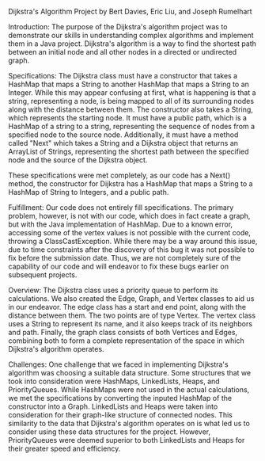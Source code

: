 Dijkstra's Algorithm Project
by Bert Davies, Eric Liu, and Joseph Rumelhart

Introduction:
The purpose of the Dijkstra's algorithm project was to demonstrate our skills in understanding complex algorithms and implement them in a Java project. Dijkstra's algorithm is a way to find the shortest path between an initial node and all other nodes in a directed or undirected graph. 
	
Specifications:
The Dijkstra class must have a constructor that takes a HashMap that maps a String to another HashMap that maps a String to an Integer. While
this may appear confusing at first, what is happening is that a string, representing a node, is being mapped to all of its surrounding nodes along with the distance between them. The constructor also takes a String, which represents the starting node. It must have a public path, which is a HashMap of a string to a string, representing the sequence of nodes from a specified node to the source node. Additionally, it must have a method called "Next" which takes a String and a Dijkstra object that returns an ArrayList of Strings, representing the shortest path between the specified node and the source of the Dijkstra object.

These specifications were met completely, as our code has a Next() method, the constructor for Dijkstra has a HashMap that maps a String to a HashMap of String to Integers, and a public path.

Fulfillment:
Our code does not entirely fill specifications. The primary problem, however, is not with our code, which does in fact create a graph, but with the Java implementation of HashMap. Due to a known error, accessing some of the vertex values is not possible with the current code, throwing a ClassCastException. While there may be a way around this issue, due to time constraints after the discovery of this bug it was not possible to fix before the submission date. Thus, we are not completely sure of the capability of our code and will endeavor to fix these bugs earlier on subsequent projects.

Overview:
The Dijkstra class uses a priority queue to perform its calculations. We also created the Edge, Graph, and Vertex classes to aid us in our endeavor. The edge class has a start and end point, along with the distance between them. The two points are of type Vertex. The vertex class uses a String to represent its name, and it also keeps track of its neighbors and path. Finally, the graph class consists of both Vertices and Edges, combining both to form a complete representation of the space in which Dijkstra's algorithm operates.

Challenges:
One challenge that we faced in implementing Dijkstra's algorithm was choosing a suitable data structure. Some structures that we took into consideration were HashMaps, LinkedLists, Heaps, and PriorityQueues. While HashMaps were not used in the actual calculations, we met the specifications by converting the inputed HashMap of the constructor into a Graph. LinkedLists and Heaps were taken into consideration for their graph-like structure of connected nodes. This similarity to the data that Dijkstra's algorithm operates on is what led us to consider using these data structures for the project. However, PriorityQueues were deemed superior to both LinkedLists and Heaps for their greater speed and efficiency.
